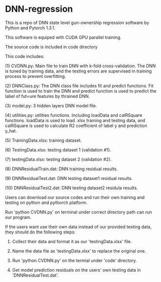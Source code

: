 # DNN-regression
This is a repo of DNN state level gun-ownership regression software by Python and Pytorch 1.3.1.

This software is equiped with CUDA GPU parallel training.

The source code is included in code directory 

This code includes:

(1) CVDNN.py: Main file to train DNN with k-fold cross-validation. The DNN is tuned by training data, and the testing errors are supervised in training process to prevent overfitting.

(2) DNNClass.py: The DNN class file includes fit and predict functions. Fit function is used to train the DNN and predict function is used to predict the label of fut=ure features by thrained DNN.

(3) model.py: 3 hidden layers DNN model file.

(4) utilities.py: utilities functions. Including loadData and calRSquare functions. loadData is used to load .xlsx training and testing data, and calRSquare is used to calculate R2 coefficient of label y and prediction y_hat.

(5) TrainingData.xlsx: training dataset.

(6) TestingData.xlsx: testing dataset 1 (validation #1).

(7) testingData.xlsx: testing dataset 2 (validation #2).

(8) DNNResidualTrain.dat: DNN training residual results.

(9) DNNResidualTest.dat: DNN testing dataset1 residual results.

(10) DNNResidualTest2.dat: DNN testing dataset2 residula results.



Users can download our source codes and run their own training and testing on python and pythorch platform.

Run 'python CVDNN.py' on terminal under correct directory path can run our program.


If the users want use their own data instead of our provided testing data, they should do the following steps:


1. Collect their data and format it as our 'testingData.xlsx' file.

2. Name the data file as 'testingData.xlsx' to replace the original one.

3. Run 'python CVDNN.py' on the termial under 'code' directory.

4. Get model prediction residuals on the users' own testing data in 'DNNResidualTest.dat'.

